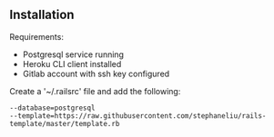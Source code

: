 ## Installation

Requirements:
* Postgresql service running
* Heroku CLI client installed
* Gitlab account with ssh key configured

Create a '~/.railsrc' file and add the following:

```
--database=postgresql
--template=https://raw.githubusercontent.com/stephaneliu/rails-template/master/template.rb

